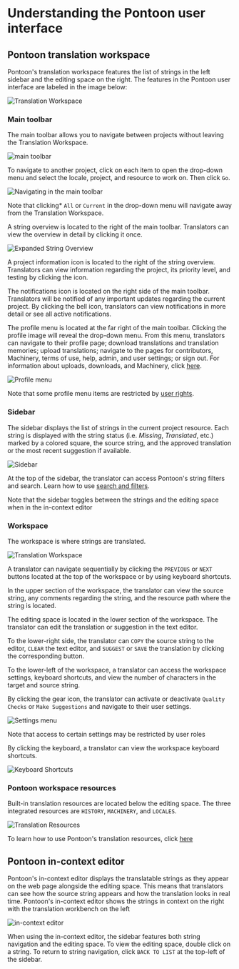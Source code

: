# Understanding the Pontoon user interface

## Pontoon translation workspace

Pontoon's translation workspace features the list of strings in the left sidebar and the editing space on the right. The features in the Pontoon user interface are labeled in the image below:

![Translation Workspace](/assets/images/pontoon/ui/translation_workspace.png)

### Main toolbar

The main toolbar allows you to navigate between projects without leaving the Translation Workspace.

![main toolbar](/assets/images/pontoon/ui/main_toolbar.png)

To navigate to another project, click on each item to open the drop-down menu and select the locale, project, and resource to work on. Then click `Go`.

![Navigating in the main toolbar](/assets/images/pontoon/ui/main_nav.png)

Note that clicking* `All` or `Current` in the drop-down menu will navigate away from the Translation Workspace.

A string overview is located to the right of the main toolbar. Translators can view the overview in detail by clicking it once.

![Expanded String Overview](/assets/images/pontoon/ui/string_overview.png)

A project information icon is located to the right of the string overview. Translators can view information regarding the project, its priority level, and testing by clicking the icon.

The notifications icon is located on the right side of the main toolbar. Translators will be notified of any important updates regarding the current project. By clicking the bell icon, translators can view notifications in more detail or see all active notifications.

The profile menu is located at the far right of the main toolbar. Clicking the profile image will reveal the drop-down menu. From this menu, translators can navigate to their profile page; download translations and translation memories; upload translations; navigate to the pages for contributors, Machinery, terms of use, help, admin, and user settings; or sign out. For information about uploads, downloads, and Machinery, click [here](resources.md).

![Profile menu](/assets/images/pontoon/ui/profile_menu.png)

Note that some profile menu items are restricted by [user rights](users.md).

### Sidebar

The sidebar displays the list of strings in the current project resource. Each string is displayed with the string status (i.e. *Missing*, *Translated*, etc.) marked by a colored square, the source string, and the approved translation or the most recent suggestion if available.

![Sidebar](/assets/images/pontoon/ui/sidebar.png)

At the top of the sidebar, the translator can access Pontoon's string filters and search. Learn how to use [search and filters](search_filters.md).

Note that the sidebar toggles between the strings and the editing space when in the in-context editor

### Workspace

The workspace is where strings are translated.

![Translation Workspace](/assets/images/pontoon/ui/work_space.png)

A translator can navigate sequentially by clicking the `PREVIOUS` or `NEXT` buttons located at the top of the workspace or by using keyboard shortcuts.

In the upper section of the workspace, the translator can view the source string, any comments regarding the string, and the resource path where the string is located.

The editing space is located in the lower section of the workspace. The translator can edit the translation or suggestion in the text editor.

To the lower-right side, the translator can `COPY` the source string to the editor, `CLEAR` the text editor, and `SUGGEST` or `SAVE` the translation by clicking the corresponding button.

To the lower-left of the workspace, a translator can access the workspace settings, keyboard shortcuts, and view the number of characters in the target and source string.

By clicking the gear icon, the translator can activate or deactivate `Quality Checks` or `Make Suggestions` and navigate to their user settings.

![Settings menu](/assets/images/pontoon/ui/settings.png)

Note that access to certain settings may be restricted by user roles

By clicking the keyboard, a translator can view the workspace keyboard shortcuts.

![Keyboard Shortcuts](/assets/images/pontoon/ui/shortcuts.png)

### Pontoon workspace resources

Built-in translation resources are located below the editing space. The three integrated resources are `HISTORY`, `MACHINERY`, and `LOCALES`.

![Translation Resources](/assets/images/pontoon/ui/resources.png)

To learn how to use Pontoon's translation resources, click [here](resources.md)

## Pontoon in-context editor

Pontoon's in-context editor displays the translatable strings as they appear on the web page alongside the editing space. This means that translators can see how the source string appears and how the translation looks in real time. Pontoon's in-context editor shows the strings in context on the right with the translation workbench on the left

![in-context editor](/assets/images/pontoon/ui/incontext_edit.png)

When using the in-context editor, the sidebar features both string navigation and the editing space. To view the editing space, double click on a string. To return to string navigation, click `BACK TO LIST` at the top-left of the sidebar.
